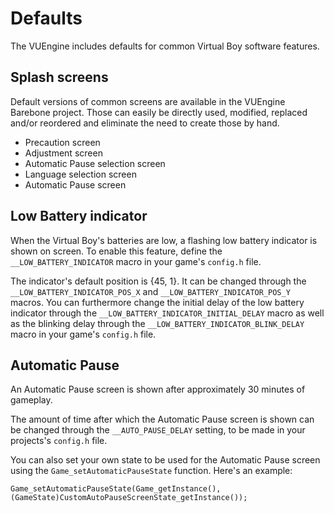Defaults
========

The VUEngine includes defaults for common Virtual Boy software features.


Splash screens
--------------

Default versions of common screens are available in the VUEngine Barebone project. Those can easily be directly used, modified, replaced and/or reordered and eliminate the need to create those by hand.

- Precaution screen
- Adjustment screen
- Automatic Pause selection screen
- Language selection screen
- Automatic Pause screen


Low Battery indicator
---------------------

When the Virtual Boy's batteries are low, a flashing low battery indicator is shown on screen. To enable this feature, define the `__LOW_BATTERY_INDICATOR` macro in your game's `config.h` file.

The indicator's default position is {45, 1}. It can be changed through the `__LOW_BATTERY_INDICATOR_POS_X` and `__LOW_BATTERY_INDICATOR_POS_Y` macros. You can furthermore change the initial delay of the low battery indicator through the `__LOW_BATTERY_INDICATOR_INITIAL_DELAY` macro as well as the blinking delay through the `__LOW_BATTERY_INDICATOR_BLINK_DELAY` macro in your game's `config.h` file.


Automatic Pause
---------------

An Automatic Pause screen is shown after approximately 30 minutes of gameplay.

The amount of time after which the Automatic Pause screen is shown can be changed through the `__AUTO_PAUSE_DELAY` setting, to be made in your projects's `config.h` file.

You can also set your own state to be used for the Automatic Pause screen using the `Game_setAutomaticPauseState` function. Here's an example:

	Game_setAutomaticPauseState(Game_getInstance(), (GameState)CustomAutoPauseScreenState_getInstance());
